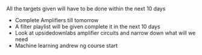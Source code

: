   

All the targets given will have to be done within the next 10 days

- Complete Amplifiers till tomorrow
- A filter playlist will be given complete it in the next 10 days
- Look at upsidedownlabs amplifier circuits and narrow down what will we need
- Machine learning andrew ng course start
